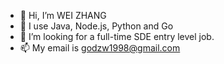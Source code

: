 - 👋 Hi, I’m WEI ZHANG
- 👀 I use Java, Node.js, Python and Go
- 💞️ I’m looking for a full-time SDE entry level job.
- 📫 My email is godzw1998@gmail.com

<!---
weizhangzw/weizhangzw is a ✨ special ✨ repository because its `README.md` (this file) appears on your GitHub profile.
You can click the Preview link to take a look at your changes.
--->
